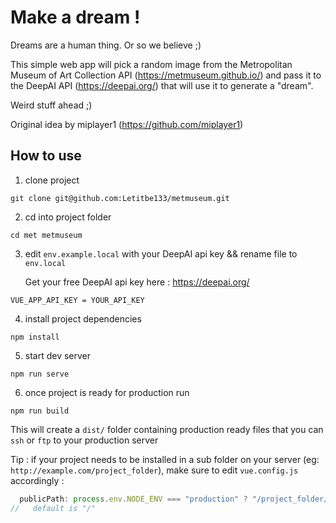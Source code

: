 # Make a dream !

Dreams are a human thing. Or so we believe ;&#41;

This simple web app will pick a random image from the Metropolitan Museum of Art Collection API (https://metmuseum.github.io/) and pass it to the DeepAI API (https://deepai.org/) that will use it to generate a "dream".

Weird stuff ahead ;&#41;

Original idea by miplayer1 (https://github.com/miplayer1)

## How to use

1. clone project

```
git clone git@github.com:Letitbe133/metmuseum.git
```

2. cd into project folder

```
cd met metmuseum
```

3. edit `env.example.local`
   with your DeepAI api key && rename file to `env.local`

   Get your free DeepAI api key here : https://deepai.org/

```
VUE_APP_API_KEY = YOUR_API_KEY
```

4. install project dependencies

```
npm install
```

5. start dev server

```
npm run serve
```

6. once project is ready for production run

```
npm run build
```

This will create a `dist/` folder containing production ready files that you can `ssh` or `ftp` to your production server

Tip : if your project needs to be installed in a sub folder on your server (eg: `http://example.com/project_folder`), make sure to edit `vue.config.js` accordingly :

```js
  publicPath: process.env.NODE_ENV === "production" ? "/project_folder/" : "/",
//   default is "/"

```
